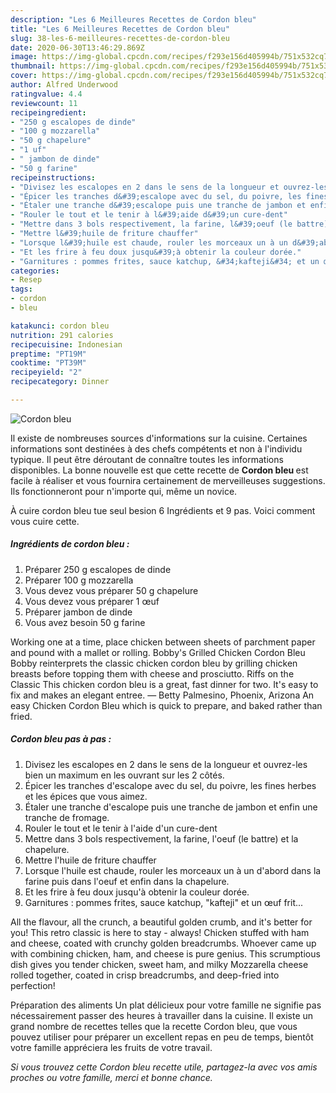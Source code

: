 ```yaml
---
description: "Les 6 Meilleures Recettes de Cordon bleu"
title: "Les 6 Meilleures Recettes de Cordon bleu"
slug: 38-les-6-meilleures-recettes-de-cordon-bleu
date: 2020-06-30T13:46:29.869Z
image: https://img-global.cpcdn.com/recipes/f293e156d405994b/751x532cq70/cordon-bleu-photo-principale-de-la-recette.jpg
thumbnail: https://img-global.cpcdn.com/recipes/f293e156d405994b/751x532cq70/cordon-bleu-photo-principale-de-la-recette.jpg
cover: https://img-global.cpcdn.com/recipes/f293e156d405994b/751x532cq70/cordon-bleu-photo-principale-de-la-recette.jpg
author: Alfred Underwood
ratingvalue: 4.4
reviewcount: 11
recipeingredient:
- "250 g escalopes de dinde"
- "100 g mozzarella"
- "50 g chapelure"
- "1 uf"
- " jambon de dinde"
- "50 g farine"
recipeinstructions:
- "Divisez les escalopes en 2 dans le sens de la longueur et ouvrez-les bien un maximum en les ouvrant sur les 2 côtés."
- "Épicer les tranches d&#39;escalope avec du sel, du poivre, les fines herbes et les épices que vous aimez."
- "Étaler une tranche d&#39;escalope puis une tranche de jambon et enfin une tranche de fromage."
- "Rouler le tout et le tenir à l&#39;aide d&#39;un cure-dent"
- "Mettre dans 3 bols respectivement, la farine, l&#39;oeuf (le battre) et la chapelure."
- "Mettre l&#39;huile de friture chauffer"
- "Lorsque l&#39;huile est chaude, rouler les morceaux un à un d&#39;abord dans la farine puis dans l&#39;oeuf et enfin dans la chapelure."
- "Et les frire à feu doux jusqu&#39;à obtenir la couleur dorée."
- "Garnitures : pommes frites, sauce katchup, &#34;kafteji&#34; et un œuf frit..."
categories:
- Resep
tags:
- cordon
- bleu

katakunci: cordon bleu 
nutrition: 291 calories
recipecuisine: Indonesian
preptime: "PT19M"
cooktime: "PT39M"
recipeyield: "2"
recipecategory: Dinner

---
```



![Cordon bleu](https://img-global.cpcdn.com/recipes/f293e156d405994b/751x532cq70/cordon-bleu-photo-principale-de-la-recette.jpg)

Il existe de nombreuses sources d'informations sur la cuisine. Certaines informations sont destinées à des chefs compétents et non à l'individu typique. Il peut être déroutant de connaître toutes les informations disponibles. La bonne nouvelle est que cette recette de <strong> Cordon bleu </strong> est facile à réaliser et vous fournira certainement de merveilleuses suggestions. Ils fonctionneront pour n'importe qui, même un novice.

<!--inarticleads1-->

À cuire cordon bleu tue seul besion 6 Ingrédients et 9 pas. Voici comment vous cuire cette.

##### Ingrédients de cordon bleu :

1. Préparer 250 g escalopes de dinde
1. Préparer 100 g mozzarella
1. Vous devez vous préparer 50 g chapelure
1. Vous devez vous préparer 1 œuf
1. Préparer  jambon de dinde
1. Vous avez besoin 50 g farine


Working one at a time, place chicken between sheets of parchment paper and pound with a mallet or rolling. Bobby&#39;s Grilled Chicken Cordon Bleu Bobby reinterprets the classic chicken cordon bleu by grilling chicken breasts before topping them with cheese and prosciutto. Riffs on the Classic This chicken cordon bleu is a great, fast dinner for two. It&#39;s easy to fix and makes an elegant entree. — Betty Palmesino, Phoenix, Arizona An easy Chicken Cordon Bleu which is quick to prepare, and baked rather than fried. 

<!--inarticleads2-->

##### Cordon bleu pas à pas :

1. Divisez les escalopes en 2 dans le sens de la longueur et ouvrez-les bien un maximum en les ouvrant sur les 2 côtés.
1. Épicer les tranches d&#39;escalope avec du sel, du poivre, les fines herbes et les épices que vous aimez.
1. Étaler une tranche d&#39;escalope puis une tranche de jambon et enfin une tranche de fromage.
1. Rouler le tout et le tenir à l&#39;aide d&#39;un cure-dent
1. Mettre dans 3 bols respectivement, la farine, l&#39;oeuf (le battre) et la chapelure.
1. Mettre l&#39;huile de friture chauffer
1. Lorsque l&#39;huile est chaude, rouler les morceaux un à un d&#39;abord dans la farine puis dans l&#39;oeuf et enfin dans la chapelure.
1. Et les frire à feu doux jusqu&#39;à obtenir la couleur dorée.
1. Garnitures : pommes frites, sauce katchup, &#34;kafteji&#34; et un œuf frit...


All the flavour, all the crunch, a beautiful golden crumb, and it&#39;s better for you! This retro classic is here to stay - always! Chicken stuffed with ham and cheese, coated with crunchy golden breadcrumbs. Whoever came up with combining chicken, ham, and cheese is pure genius. This scrumptious dish gives you tender chicken, sweet ham, and milky Mozzarella cheese rolled together, coated in crisp breadcrumbs, and deep-fried into perfection! 

<!--inarticleads1-->

<p>
Préparation des aliments Un plat délicieux pour votre famille ne signifie pas nécessairement passer des heures à travailler dans la cuisine. Il existe un grand nombre de recettes telles que la recette Cordon bleu, que vous pouvez utiliser pour préparer un excellent repas en peu de temps, bientôt votre famille appréciera les fruits de votre travail.
</p>

<p>
<i>Si vous trouvez cette Cordon bleu recette utile, partagez-la avec vos amis proches ou votre famille, merci et bonne chance.</i>
</p>
